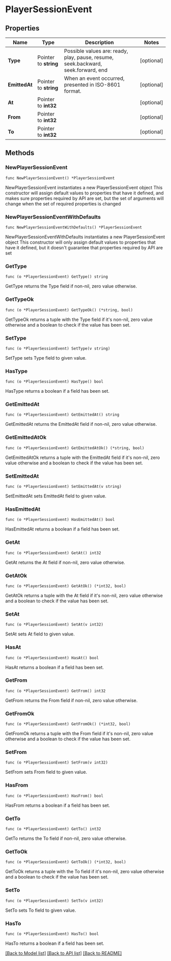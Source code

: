 # PlayerSessionEvent

## Properties

Name | Type | Description | Notes
------------ | ------------- | ------------- | -------------
**Type** | Pointer to **string** | Possible values are: ready, play, pause, resume, seek.backward, seek.forward, end | [optional] 
**EmittedAt** | Pointer to **string** | When an event occurred, presented in ISO-8601 format. | [optional] 
**At** | Pointer to **int32** |  | [optional] 
**From** | Pointer to **int32** |  | [optional] 
**To** | Pointer to **int32** |  | [optional] 

## Methods

### NewPlayerSessionEvent

`func NewPlayerSessionEvent() *PlayerSessionEvent`

NewPlayerSessionEvent instantiates a new PlayerSessionEvent object
This constructor will assign default values to properties that have it defined,
and makes sure properties required by API are set, but the set of arguments
will change when the set of required properties is changed

### NewPlayerSessionEventWithDefaults

`func NewPlayerSessionEventWithDefaults() *PlayerSessionEvent`

NewPlayerSessionEventWithDefaults instantiates a new PlayerSessionEvent object
This constructor will only assign default values to properties that have it defined,
but it doesn't guarantee that properties required by API are set

### GetType

`func (o *PlayerSessionEvent) GetType() string`

GetType returns the Type field if non-nil, zero value otherwise.

### GetTypeOk

`func (o *PlayerSessionEvent) GetTypeOk() (*string, bool)`

GetTypeOk returns a tuple with the Type field if it's non-nil, zero value otherwise
and a boolean to check if the value has been set.

### SetType

`func (o *PlayerSessionEvent) SetType(v string)`

SetType sets Type field to given value.

### HasType

`func (o *PlayerSessionEvent) HasType() bool`

HasType returns a boolean if a field has been set.

### GetEmittedAt

`func (o *PlayerSessionEvent) GetEmittedAt() string`

GetEmittedAt returns the EmittedAt field if non-nil, zero value otherwise.

### GetEmittedAtOk

`func (o *PlayerSessionEvent) GetEmittedAtOk() (*string, bool)`

GetEmittedAtOk returns a tuple with the EmittedAt field if it's non-nil, zero value otherwise
and a boolean to check if the value has been set.

### SetEmittedAt

`func (o *PlayerSessionEvent) SetEmittedAt(v string)`

SetEmittedAt sets EmittedAt field to given value.

### HasEmittedAt

`func (o *PlayerSessionEvent) HasEmittedAt() bool`

HasEmittedAt returns a boolean if a field has been set.

### GetAt

`func (o *PlayerSessionEvent) GetAt() int32`

GetAt returns the At field if non-nil, zero value otherwise.

### GetAtOk

`func (o *PlayerSessionEvent) GetAtOk() (*int32, bool)`

GetAtOk returns a tuple with the At field if it's non-nil, zero value otherwise
and a boolean to check if the value has been set.

### SetAt

`func (o *PlayerSessionEvent) SetAt(v int32)`

SetAt sets At field to given value.

### HasAt

`func (o *PlayerSessionEvent) HasAt() bool`

HasAt returns a boolean if a field has been set.

### GetFrom

`func (o *PlayerSessionEvent) GetFrom() int32`

GetFrom returns the From field if non-nil, zero value otherwise.

### GetFromOk

`func (o *PlayerSessionEvent) GetFromOk() (*int32, bool)`

GetFromOk returns a tuple with the From field if it's non-nil, zero value otherwise
and a boolean to check if the value has been set.

### SetFrom

`func (o *PlayerSessionEvent) SetFrom(v int32)`

SetFrom sets From field to given value.

### HasFrom

`func (o *PlayerSessionEvent) HasFrom() bool`

HasFrom returns a boolean if a field has been set.

### GetTo

`func (o *PlayerSessionEvent) GetTo() int32`

GetTo returns the To field if non-nil, zero value otherwise.

### GetToOk

`func (o *PlayerSessionEvent) GetToOk() (*int32, bool)`

GetToOk returns a tuple with the To field if it's non-nil, zero value otherwise
and a boolean to check if the value has been set.

### SetTo

`func (o *PlayerSessionEvent) SetTo(v int32)`

SetTo sets To field to given value.

### HasTo

`func (o *PlayerSessionEvent) HasTo() bool`

HasTo returns a boolean if a field has been set.


[[Back to Model list]](../README.md#documentation-for-models) [[Back to API list]](../README.md#documentation-for-api-endpoints) [[Back to README]](../README.md)


